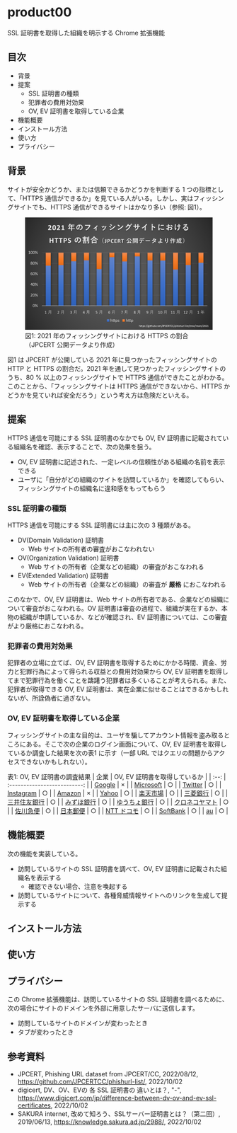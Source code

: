 # product00

SSL 証明書を取得した組織を明示する Chrome 拡張機能

## 目次

- 背景
- 提案
  - SSL 証明書の種類
  - 犯罪者の費用対効果
  - OV, EV 証明書を取得している企業
- 機能概要
- インストール方法
- 使い方
- プライバシー

## 背景

サイトが安全かどうか、または信頼できるかどうかを判断する 1 つの指標として、「HTTPS 通信ができるか」を見ている人がいる。しかし、実はフィッシングサイトでも、HTTPS 通信ができるサイトはかなり多い（参照: 図1）。

<figure>
  <img src="./img/phishing-https-rate-2021.png" alt="2021 年のフィッシングサイトにおける HTTPS の割合">
  <figcaption>図1: 2021 年のフィッシングサイトにおける HTTPS の割合（JPCERT 公開データより作成）</figcaption>
</figure>

図1 は JPCERT が公開している 2021 年に見つかったフィッシングサイトの HTTP と HTTPS の割合だ。2021 年を通して見つかったフィッシングサイトのうち、80 % 以上のフィッシングサイトで HTTPS 通信ができたことがわかる。このことから、「フィッシングサイトは HTTPS 通信ができないから、HTTPS かどうかを見ていれば安全だろう」という考え方は危険だといえる。

## 提案

HTTPS 通信を可能にする SSL 証明書のなかでも OV, EV 証明書に記載されている組織名を確認、表示することで、次の効果を狙う。
- OV, EV 証明書に記述された、一定レベルの信頼性がある組織の名前を表示できる
- ユーザに「自分がどの組織のサイトを訪問しているか」を確認してもらい、フィッシングサイトの組織名に違和感をもってもらう

### SSL 証明書の種類

HTTPS 通信を可能にする SSL 証明書には主に次の 3 種類がある。
- DV(Domain Validation) 証明書
  - Web サイトの所有者の審査がおこなわれない
- OV(Organization Validation) 証明書
  - Web サイトの所有者（企業などの組織）の審査がおこなわれる
- EV(Extended Validation) 証明書
  - Web サイトの所有者（企業などの組織）の審査が **厳格** におこなわれる

このなかで、OV, EV 証明書は、Web サイトの所有者である、企業などの組織について審査がおこなわれる。OV 証明書は審査の過程で、組織が実在するか、本物の組織が申請しているか、などが確認され、EV 証明書については、この審査がより厳格におこなわれる。

### 犯罪者の費用対効果

犯罪者の立場に立てば、OV, EV 証明書を取得するためにかかる時間、資金、労力と犯罪行為によって得られる収益との費用対効果から OV, EV 証明書を取得してまで犯罪行為を働くことを躊躇う犯罪者は多くいることが考えられる。また、犯罪者が取得できる OV, EV 証明書は、実在企業に似せることはできるかもしれないが、所詮偽者に過ぎない。

### OV, EV 証明書を取得している企業

フィッシングサイトの主な目的は、ユーザを騙してアカウント情報を盗み取るところにある。そこで次の企業のログイン画面について、OV, EV 証明書を取得しているか調査した結果を次の表1 に示す（一部 URL ではクエリの問題からアクセスできないかもしれない）。

表1: OV, EV 証明書の調査結果
| 企業 | OV, EV 証明書を取得しているか |
| :--: | :--------------------------: |
| [Google](https://accounts.google.com/v3/signin/identifier?dsh=S-1274308985%3A1664700247866708&continue=https%3A%2F%2Ftakeout.google.com%2F&followup=https%3A%2F%2Ftakeout.google.com%2F&osid=1&passive=1209600&flowName=GlifWebSignIn&flowEntry=ServiceLogin&ifkv=AQDHYWqcfyPjEG1b0ppzPtGCXlRsA5yy5F7bU2BGyPSESZD4uNwdTrfKNONoU6Zli6EDo0YGwLVY-w) | × |
| [Microsoft](https://account.microsoft.com/account) | ○ |
| [Twitter](https://twitter.com/login?lang=ja) | ○ |
| [Instagram](https://www.instagram.com/accounts/login/) | ○ |
| [Amazon](https://www.amazonlogistics.jp/ap/signin?openid.pape.max_auth_age=28800&openid.return_to=https%3A%2F%2Fwww.amazonlogistics.jp%2F&suppressChangeEmailLink=1&openid.identity=http%3A%2F%2Fspecs.openid.net%2Fauth%2F2.0%2Fidentifier_select&openid.assoc_handle=amazonlogistics_fe&openid.mode=checkid_setup&openid.claimed_id=http%3A%2F%2Fspecs.openid.net%2Fauth%2F2.0%2Fidentifier_select&openid.ns=http%3A%2F%2Fspecs.openid.net%2Fauth%2F2.0&suppressSignInRadioButtons=1) | × |
| [Yahoo](https://login.yahoo.co.jp/config/login) | ○ |
| [楽天市場](https://grp01.id.rakuten.co.jp/rms/nid/vc?__event=login&service_id=top) | ○ |
| [三菱銀行](https://entry11.bk.mufg.jp/ibg/dfw/APLIN/loginib/login?_TRANID=AA000_001) | ○ |
| [三井住友銀行](https://direct.smbc.co.jp/aib/aibgsjsw5001.jsp) | ○ |
| [みずほ銀行](https://web.ib.mizuhobank.co.jp/servlet/LOGBNK0000000B.do) | ○ |
| [ゆうちょ銀行](https://direct.jp-bank.japanpost.jp/tp1web/U010101WAK.do) | ○ |
| [クロネコヤマト](https://auth.kms.kuronekoyamato.co.jp/auth/login) | ○ |
| [佐川急便](https://www.e-service.sagawa-exp.co.jp/auth/realms/sc/protocol/openid-connect/auth?response_type=code&scope=openid&client_id=sagawa-exp.co.jp&state=y-pRuzdvy_28hG4ABKEJ1cky3Cw&redirect_uri=https%3A%2F%2Fwww.e-service.sagawa-exp.co.jp%2Fredirect%2Fredirect_uri&nonce=vSACUHvSggVbJpq9WcF_c3saZHDj1EkJBgXqAsTnpwE) | ○ |
| [日本郵便](https://login.post.japanpost.jp/aew/page/portalLogin) | ○ |
| [NTT ドコモ](https://cfg.smt.docomo.ne.jp/auth/cgi/anidlogin) | ○ |
| [SoftBank](https://id.my.softbank.jp/sbid_auth/type1/2.0/authorization.php?response_type=code&client_id=o00aXYC6xABycFsvzmgFARqc0oa1nCau&redirect_uri=https%3A%2F%2Fmy.softbank.jp%2Fmsb%2Fd%2Fauth%2FdoReceiveSbid&display=touch&prompt=login%20consent&scope=openid&nonce=20221002174534189eqNZi1AVzqwXo6I&ui_locales=ja&weblinkid=MSB020063&acr_value=1&amr=me) | ○ |
| [au](https://connect.auone.jp/net/vwc/cca_lg_eu_nets/login?targeturl=https%3A%2F%2Fmy.au.com%2Faus%2Fhc-cs%2Flic%2FLIC0020001.hc&func=LGN0004) | ○ |

## 機能概要

次の機能を実装している。

- 訪問しているサイトの SSL 証明書を調べて、OV, EV 証明書に記載された組織名を表示する
  - 確認できない場合、注意を喚起する
- 訪問しているサイトについて、各種脅威情報サイトへのリンクを生成して提示する

## インストール方法

## 使い方

## プライバシー

この Chrome 拡張機能は、訪問しているサイトの SSL 証明書を調べるために、次の場合にサイトのドメインを外部に用意したサーバに送信します。
- 訪問しているサイトのドメインが変わったとき
- タブが変わったとき

## 参考資料

- JPCERT, Phishing URL dataset from JPCERT/CC, 2022/08/12, https://github.com/JPCERTCC/phishurl-list/, 2022/10/02
- digicert, DV、OV、EVの 各 SSL 証明書の 違いとは？, "-", https://www.digicert.com/jp/difference-between-dv-ov-and-ev-ssl-certificates, 2022/10/02
- SAKURA internet, 改めて知ろう、SSLサーバー証明書とは？（第二回）, 2019/06/13, https://knowledge.sakura.ad.jp/2988/, 2022/10/02
